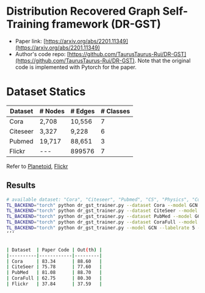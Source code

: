# Distribution Recovered Graph Self-Training framework (DR-GST)

- Paper link: [https://arxiv.org/abs/2201.11349](https://arxiv.org/abs/2201.11349)
- Author's code repo: [https://github.com/TaurusTaurus-Rui/DR-GST](https://github.com/TaurusTaurus-Rui/DR-GST). Note that the original code is implemented with Pytorch for the paper.

# Dataset Statics

| Dataset  | # Nodes | # Edges | # Classes |
|----------|---------|---------|-----------|
| Cora     | 2,708   | 10,556  | 7         |
| Citeseer | 3,327   | 9,228   | 6         |
| Pubmed   | 19,717  | 88,651  | 3         |
| Flickr   | ---     | 899576  | 7         |


 
Refer to [Planetoid](https://gammagl.readthedocs.io/en/latest/api/gammagl.datasets.html#gammagl.datasets.Planetoid), [Flickr](https://gammagl.readthedocs.io/en/latest/generated/gammagl.datasets.Flickr.html)


Results
-------

```bash
# available dataset: "Cora", "Citeseer", "Pubmed", "CS", "Physics", "Computers", "Photo"
TL_BACKEND="torch" python dr_gst_trainer.py --dataset Cora --model GCN --labelrate 20 --drop_method dropout --droprate 0.3
TL_BACKEND="torch" python dr_gst_trainer.py --dataset CiteSeer --model GCN --labelrate 20 --drop_method dropout --droprate 0.3
TL_BACKEND="torch" python dr_gst_trainer.py --dataset PubMed --model GCN --labelrate 20 --drop_method dropout --droprate 0.3
TL_BACKEND="torch" python dr_gst_trainer.py --dataset CoraFull --model GCN --labelrate 20 --drop_method dropout --droprate 0.3
TL_BACKEND="torch" python dr_gst_trainer.py --model GCN --labelrate 5 --drop_method dropout --droprate 0.4 --dataset Flickr--threshold 0.8 --weight_decay 5e-5 --lr 0.005
‘’‘


| Dataset  | Paper Code | Out(th) |
|----------|------------|---------|
| Cora     | 83.34      | 88.60   |
| CiteSeer | 75.78      | 77.60   |
| PubMed   | 81.08      | 88.70   | 
| CoraFull | 62.75      | 80.30   |
| Flickr   | 37.84      | 37.59   |
